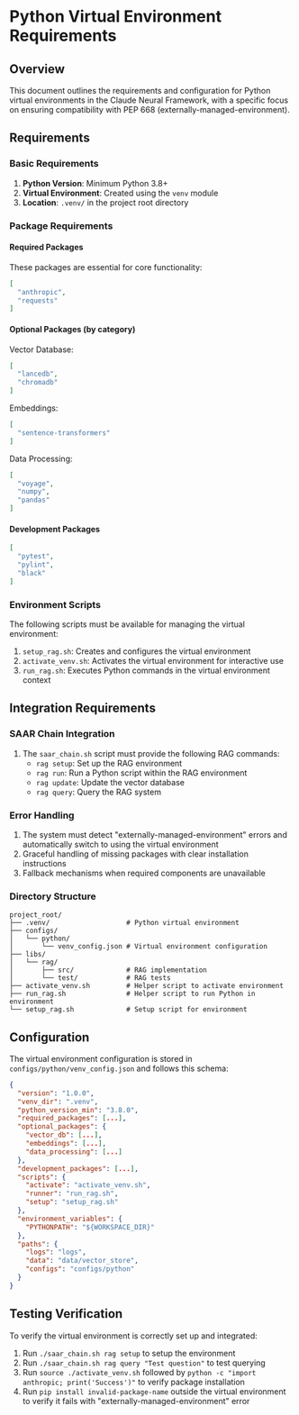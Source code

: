 # Python Virtual Environment Requirements

## Overview

This document outlines the requirements and configuration for Python virtual environments in the Claude Neural Framework, with a specific focus on ensuring compatibility with PEP 668 (externally-managed-environment).

## Requirements

### Basic Requirements

1. **Python Version**: Minimum Python 3.8+
2. **Virtual Environment**: Created using the `venv` module
3. **Location**: `.venv/` in the project root directory

### Package Requirements

#### Required Packages

These packages are essential for core functionality:

```json
[
  "anthropic",
  "requests"
]
```

#### Optional Packages (by category)

Vector Database:
```json
[
  "lancedb",
  "chromadb"
]
```

Embeddings:
```json
[
  "sentence-transformers"
]
```

Data Processing:
```json
[
  "voyage",
  "numpy",
  "pandas"
]
```

#### Development Packages

```json
[
  "pytest",
  "pylint",
  "black"
]
```

### Environment Scripts

The following scripts must be available for managing the virtual environment:

1. `setup_rag.sh`: Creates and configures the virtual environment
2. `activate_venv.sh`: Activates the virtual environment for interactive use
3. `run_rag.sh`: Executes Python commands in the virtual environment context

## Integration Requirements

### SAAR Chain Integration

1. The `saar_chain.sh` script must provide the following RAG commands:
   - `rag setup`: Set up the RAG environment
   - `rag run`: Run a Python script within the RAG environment
   - `rag update`: Update the vector database
   - `rag query`: Query the RAG system

### Error Handling

1. The system must detect "externally-managed-environment" errors and automatically switch to using the virtual environment
2. Graceful handling of missing packages with clear installation instructions
3. Fallback mechanisms when required components are unavailable

### Directory Structure

```
project_root/
├── .venv/                   # Python virtual environment
├── configs/
│   └── python/
│       └── venv_config.json # Virtual environment configuration
├── libs/
│   └── rag/
│       ├── src/             # RAG implementation
│       └── test/            # RAG tests
├── activate_venv.sh         # Helper script to activate environment
├── run_rag.sh               # Helper script to run Python in environment
└── setup_rag.sh             # Setup script for environment
```

## Configuration

The virtual environment configuration is stored in `configs/python/venv_config.json` and follows this schema:

```json
{
  "version": "1.0.0",
  "venv_dir": ".venv",
  "python_version_min": "3.8.0",
  "required_packages": [...],
  "optional_packages": {
    "vector_db": [...],
    "embeddings": [...],
    "data_processing": [...]
  },
  "development_packages": [...],
  "scripts": {
    "activate": "activate_venv.sh",
    "runner": "run_rag.sh",
    "setup": "setup_rag.sh"
  },
  "environment_variables": {
    "PYTHONPATH": "${WORKSPACE_DIR}"
  },
  "paths": {
    "logs": "logs",
    "data": "data/vector_store",
    "configs": "configs/python"
  }
}
```

## Testing Verification

To verify the virtual environment is correctly set up and integrated:

1. Run `./saar_chain.sh rag setup` to setup the environment
2. Run `./saar_chain.sh rag query "Test question"` to test querying
3. Run `source ./activate_venv.sh` followed by `python -c "import anthropic; print('Success')"` to verify package installation
4. Run `pip install invalid-package-name` outside the virtual environment to verify it fails with "externally-managed-environment" error
